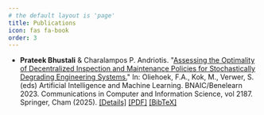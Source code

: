 ```yaml
---
# the default layout is 'page'
title: Publications
icon: fas fa-book
order: 3
---
```


<style>
/* Enlarge sidebar avatar (page-level override) */
#avatar { width: 192px !important; height: 192px !important; }
#avatar img { width: 100% !important; height: 100% !important; border-radius: 50% !important; object-fit: cover; }
</style>

<!-- Conference Papers -->

- **Prateek Bhustali** & Charalampos P. Andriotis. "[Assessing the Optimality of Decentralized Inspection and Maintenance Policies for Stochastically Degrading Engineering Systems.](https://link.springer.com/chapter/10.1007/978-3-031-74650-5_13)" In: Oliehoek, F.A., Kok, M., Verwer, S. (eds) Artificial Intelligence and Machine Learning. BNAIC/Benelearn 2023. Communications in Computer and Information Science, vol 2187. Springer, Cham (2025).
    [[Details]](https://link.springer.com/chapter/10.1007/978-3-031-74650-5_13) [[PDF]](https://research.tudelft.nl/files/232162271/978-3-031-74650-2.pdf) [[BibTeX]](https://citation-needed.springer.com/v2/references/10.1007/978-3-031-74650-5_13?format=bibtex&flavour=citation)

